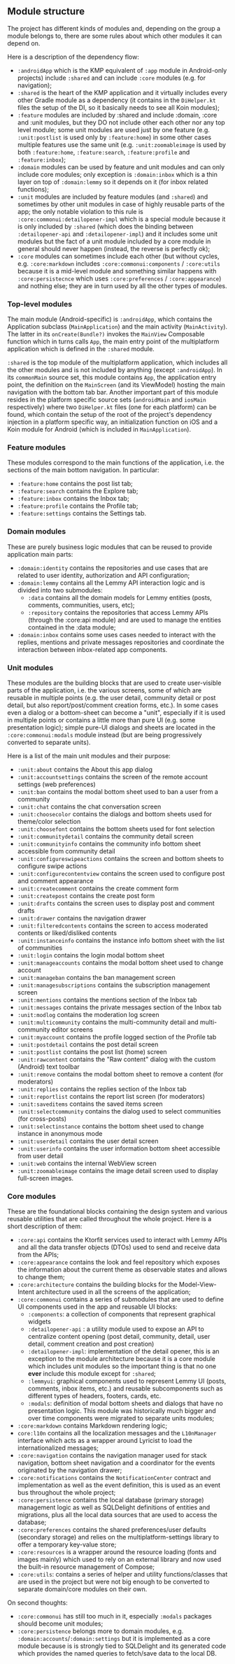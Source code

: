 ## Module structure

The project has different kinds of modules and, depending on the group a module belongs to, there are some rules about
which other modules it can depend on.

Here is a description of the dependency flow:

- `:androidApp` which is the KMP equivalent of `:app` module in Android-only projects) include `:shared` and can
  include `:core` modules (e.g. for navigation);
- `:shared` is the heart of the KMP application and it virtually includes every other Gradle module as a dependency (it
  contains in the `DiHelper.kt` files the setup of the DI, so it basically needs to see all Koin modules);
- `:feature` modules are included by :shared and include :domain, :core and :unit modules, but they DO not include other
  each other nor any top level module; some unit modules are used just by one feature (e.g. `:unit:postlist` is used
  only by `:feature:home`) in some other cases multiple features use the same unit (e.g. `:unit:zoomableimage` is used
  by both `:feature:home`, `:feature:search`, `:feature:profile` and `:feature:inbox`);
- `:domain` modules can be used by feature and unit modules and can only include core modules; only exception
  is `:domain:inbox` which is a thin layer on top of `:domain:lemmy` so it depends on it (for inbox related functions);
- `:unit` modules are included by feature modules (and `:shared`) and sometimes by other unit modules in case of highly
  reusable parts of the app; the only notable violation to this rule is `:core:commonui:detailopener-impl` which is a
  special module because it is only included by `:shared` (which does the binding between `:detailopener-api`
  and `:detailopener-impl`) and it includes some unit modules but the fact of a unit module included by a core module in
  general should never happen (instead, the reverse is perfectly ok);
- `:core` modules can sometimes include each other (but without cycles, e.g. `:core:markdown`
  includes `:core:commonui:components` / `:core:utils` because it is a mid-level module and something similar happens
  with `:core:persistecnce` which uses `:core:preferences` / `:core:appearance`)  and nothing else; they are in turn
  used by all the other types of modules.

### Top-level modules

The main module (Android-specific) is `:androidApp`, which contains the Application subclass (`MainApplication`) and the
main activity (`MainActivity`). The latter in its `onCreate(Bundle?)` invokes the `MainView` Composable function which
in turns calls `App`, the main entry point of the multiplatform application which is defined in the `:shared` module.

`:shared` is the top module of the multiplatform application, which includes all the other modules and is not included
by anything (except `:androidApp`). In its `commonMain` source set, this module contains `App`, the application entry
point, the definition on the `MainScreen` (and its ViewModel) hosting the main navigation with the bottom tab bar.
Another important part of this module resides in the platform specific source sets (`androidMain` and `iosMain`
respectively) where two `DiHelper.kt` files (one for each platform) can be found, which contain the setup of the root of
the project's dependency injection in a platform specific way, an initialization function on iOS and a Koin module for
Android (which is included in `MainApplication`).

### Feature modules

These modules correspond to the main functions of the application, i.e. the sections of the main bottom navigation. In
particular:

- `:feature:home` contains the post list tab;
- `:feature:search` contains the Explore tab;
- `:feature:inbox` contains the Inbox tab;
- `:feature:profile` contains the Profile tab;
- `:feature:settings` contains the Settings tab.

### Domain modules

These are purely business logic modules that can be reused to provide application main parts:

- `:domain:identity` contains the repositories and use cases that are related to user identity, authorization and API
  configuration;
- `:domain:lemmy` contains all the Lemmy API interaction logic and is divided into two submodules:
    - `:data` contains all the domain models for Lemmy entities (posts, comments, communities, users, etc);
    - `:repository` contains the repositories that access Lemmy APIs (through the :core:api module) and are used
      to manage the entities contained in the :data module;
- `:domain:inbox` contains some uses cases needed to interact with the replies, mentions and private messages
  repositories and coordinate the interaction between inbox-related app components.

### Unit modules

These modules are the building blocks that are used to create user-visible parts of the application, i.e. the various
screens, some of which are reusable in multiple points (e.g. the user detail, community detail or post detail, but also
report/post/comment creation forms, etc.). In some cases even a dialog or a bottom-sheet can become a "unit", especially
if it is used in multiple points or contains a little more than pure UI (e.g. some presentation logic); simple pure-UI
dialogs and sheets are located in the `:core:commonui:modals` module instead (but are being progressively converted to
separate units).

Here is a list of the main unit modules and their purpose:

- `:unit:about` contains the About this app dialog
- `:unit:accountsettings` contains the screen of the remote account settings (web preferences)
- `:unit:ban` contains the modal bottom sheet used to ban a user from a community
- `:unit:chat` contains the chat conversation screen
- `:unit:choosecolor` contains the dialogs and bottom sheets used for theme/color selection
- `:unit:choosefont` contains the bottom sheets used for font selection
- `:unit:communitydetail` contains the community detail screen
- `:unit:communityinfo` contains the community info bottom sheet accessible from community detail
- `:unit:configureswipeactions` contains the screen and bottom sheets to configure swipe actions
- `:unit:configurecontentview` contains the screen used to configure post and comment appearance
- `:unit:createcomment` contains the create comment form
- `:unit:createpost` contains the create post form
- `:unit:drafts` contains the screen uses to display post and comment drafts
- `:unit:drawer` contains the navigation drawer
- `:unit:filteredcontents` contains the screen to access moderated contents or liked/disliked contents
- `:unit:instanceinfo` contains the instance info bottom sheet with the list of communities
- `:unit:login` contains the login modal bottom sheet
- `:unit:manageaccounts` contains the modal bottom sheet used to change account
- `:unit:manageban` contains the ban management screen
- `:unit:managesubscriptions` contains the subscription management screen
- `:unit:mentions` contains the mentions section of the Inbox tab
- `:unit:messages` contains the private messages section of the Inbox tab
- `:unit:modlog` contains the moderation log screen
- `:unit:multicommunity` contains the multi-community detail and multi-community editor screens
- `:unit:myaccount` contains the profile logged section of the Profile tab
- `:unit:postdetail` contains the post detail screen
- `:unit:postlist` contains the post list (home) screen
- `:unit:rawcontent` contains the "Raw content" dialog with the custom (Android) text toolbar
- `:unit:remove` contains the modal bottom sheet to remove a content (for moderators)
- `:unit:replies` contains the replies section of the Inbox tab
- `:unit:reportlist` contains the report list screen (for moderators)
- `:unit:saveditems` contains the saved items screen
- `:unit:selectcommunity` contains the dialog used to select communities (for cross-posts)
- `:unit:selectinstance` contains the bottom sheet used to change instance in anonymous mode
- `:unit:userdetail` contains the user detail screen
- `:unit:userinfo` contains the user information bottom sheet accessible from user detail
- `:unit:web` contains the internal WebView screen
- `:unit:zoomableimage` contains the image detail screen used to display full-screen images.

### Core modules

These are the foundational blocks containing the design system and various reusable utilities that are called throughout
the whole project. Here is a short description of them:

- `:core:api` contains the Ktorfit services used to interact with Lemmy APIs and all the data transfer objects (DTOs)
  used to send and receive data from the APIs;
- `:core:appearance` contains the look and feel repository which exposes the information about the current theme as
  observable states and allows to change them;
- `:core:architecture` contains the building blocks for the Model-View-Intent architecture used in all the screens of
  the application;
- `:core:commonui` contains a series of submodules that are used to define UI components used in the app and reusable
  UI blocks:
    - `:components`: a collection of components that represent graphical widgets
    - `:detailopener-api` : a utility module used to expose an API to centralize content opening (post detail,
      community, detail, user detail, comment creation and post creation)
    - `:detailopener-impl`: implementation of the detail opener, this is an exception to the module architecture because
      it is a core module which includes unit modules so the important thing is
      that no one **ever** include this module except for `:shared`;
    - `:lemmyui`: graphical components used to represent Lemmy UI (posts, comments, inbox items, etc.) and reusable
      subcomponents such as different types of headers, footers, cards, etc.
    - `:modals`: definition of modal bottom sheets and dialogs that have no presentation logic. This module was
      historically much bigger and over time components were migrated to separate units
      modules;
- `:core:markdown` contains Markdown rendering logic;
- `core:l10n` contains all the localization messages and the `L10nManager` interface which acts as a wrapper around
  Lyricist to load the internationalized messages;
- `:core:navigation` contains the navigation manager used for stack navigation, bottom sheet navigation and a
  coordinator for the events originated by the navigation drawer;
- `:core:notifications` contains the `NotificationCenter` contract and implementation as well as the event definition,
  this is used as an event bus throughout the whole project;
- `:core:persistence` contains the local database (primary storage) management logic as well as SQLDelight definitions
  of entities and migrations, plus all the local data sources that are used
  to access the database;
- `:core:preferences` contains the shared preferences/user defaults (secondary storage) and relies on the
  multiplatform-settings library to offer a temporary key-value store;
- `:core:resources` is a wrapper around the resource loading (fonts and images mainly) which used to rely on an external
  library and now used the built-in resource management of Compose;
- `:core:utils`: contains a series of helper and utility functions/classes that are used in the project but were not big
  enough to be converted to separate domain/core modules on their own.

On second thoughts:

- `:core:commonui` has still too much in it, especially `:modals` packages should become unit modules;
- `:core:persistence` belongs more to domain modules, e.g. `:domain:accounts`/`:domain:settings` but it is implemented
  as a core module because is is strongly tied to SQLDelight and its generated code which provides the named queries to
  fetch/save data to the local DB.
